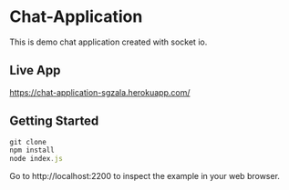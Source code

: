 # Chat-Application
This is demo chat application created with socket io. 

## Live App
  https://chat-application-sgzala.herokuapp.com/

## Getting Started

```javascript
git clone
npm install
node index.js
```


Go to http://localhost:2200 to inspect the example in your web browser.
